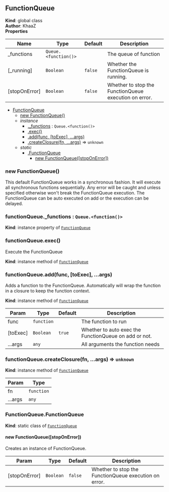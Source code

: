 <a name="FunctionQueue"></a>

## FunctionQueue
**Kind**: global class  
**Author**: KhaaZ  
**Properties**

| Name | Type | Default | Description |
| --- | --- | --- | --- |
| _functions | <code>Queue.&lt;function()&gt;</code> |  | The queue of function |
| [_running] | <code>Boolean</code> | <code>false</code> | Whether the FunctionQueue is running. |
| [stopOnError] | <code>Boolean</code> | <code>false</code> | Whether to stop the FunctionQueue execution on error. |


* [FunctionQueue](#FunctionQueue)
    * [new FunctionQueue()](#new_FunctionQueue_new)
    * _instance_
        * [._functions](#FunctionQueue+_functions) : <code>Queue.&lt;function()&gt;</code>
        * [.exec()](#FunctionQueue+exec)
        * [.add(func, [toExec], ...args)](#FunctionQueue+add)
        * [.createClosure(fn, ...args)](#FunctionQueue+createClosure) ⇒ <code>unknown</code>
    * _static_
        * [.FunctionQueue](#FunctionQueue.FunctionQueue)
            * [new FunctionQueue([stopOnError])](#new_FunctionQueue.FunctionQueue_new)

<a name="new_FunctionQueue_new"></a>

### new FunctionQueue()
This default FunctionQueue works in a synchronous fashion.
It will execute all synchronous functions sequentially.
Any error will be caught and unless specified otherwise won't break the FunctionQueue execution.
The FunctionQueue can be auto executed on add or the execution can be delayed.

<a name="FunctionQueue+_functions"></a>

### functionQueue.\_functions : <code>Queue.&lt;function()&gt;</code>
**Kind**: instance property of [<code>FunctionQueue</code>](#FunctionQueue)  
<a name="FunctionQueue+exec"></a>

### functionQueue.exec()
Execute the FunctionQueue

**Kind**: instance method of [<code>FunctionQueue</code>](#FunctionQueue)  
<a name="FunctionQueue+add"></a>

### functionQueue.add(func, [toExec], ...args)
Adds a function to the FunctionQueue.
Automatically will wrap the function in a closure to keep the function context.

**Kind**: instance method of [<code>FunctionQueue</code>](#FunctionQueue)  

| Param | Type | Default | Description |
| --- | --- | --- | --- |
| func | <code>function</code> |  | The function to run |
| [toExec] | <code>Boolean</code> | <code>true</code> | Whether to auto exec the FunctionQueue on add or not. |
| ...args | <code>any</code> |  | All arguments the function needs |

<a name="FunctionQueue+createClosure"></a>

### functionQueue.createClosure(fn, ...args) ⇒ <code>unknown</code>
**Kind**: instance method of [<code>FunctionQueue</code>](#FunctionQueue)  

| Param | Type |
| --- | --- |
| fn | <code>function</code> | 
| ...args | <code>any</code> | 

<a name="FunctionQueue.FunctionQueue"></a>

### FunctionQueue.FunctionQueue
**Kind**: static class of [<code>FunctionQueue</code>](#FunctionQueue)  
<a name="new_FunctionQueue.FunctionQueue_new"></a>

#### new FunctionQueue([stopOnError])
Creates an instance of FunctionQueue.


| Param | Type | Default | Description |
| --- | --- | --- | --- |
| [stopOnError] | <code>Boolean</code> | <code>false</code> | Whether to stop the FunctionQueue execution on error. |

